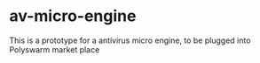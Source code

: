 # av-micro-engine
This is a prototype for a antivirus micro engine, to be plugged into Polyswarm market place
